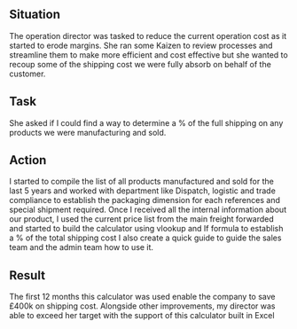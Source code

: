 ## Situation
The operation director was tasked to reduce the current operation cost as it started to erode margins. She ran some Kaizen to review processes and streamline them to make more efficient and cost effective but she wanted to recoup some of the shipping cost we were fully absorb on behalf of the customer.

## Task
She asked if I could find a way to determine a % of the full shipping on any products we were manufacturing and sold.

## Action
I started to compile the list of all products manufactured and sold for the last 5 years and worked with department like Dispatch, logistic and trade compliance to establish the packaging dimension for each references and special shipment required. Once I received all the internal information about our product, I used the current price list from the main freight forwarded and started to build the calculator using vlookup and If formula to establish a % of the total shipping cost I also create a quick guide to guide the sales team and the admin team how to use it.

## Result
The first 12 months this calculator was used enable the company to save £400k on shipping cost. Alongside other improvements, my director was able to exceed her target with the support of this calculator built in Excel
